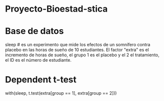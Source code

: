 # Proyecto-Bioestad-stica
# Base de datos
sleep # es un experimento que mide los efectos de un somnífero contra placebo en las horas de sueño de 10 estudiantes. El factor "extra" es el incremento de horas de sueño, el grupo 1 es el placebo y el 2 el tratamiento, el ID es el número de estudiante. 
# Dependent t-test
with(sleep, t.test(extra[group == 1], extra[group == 2]))
